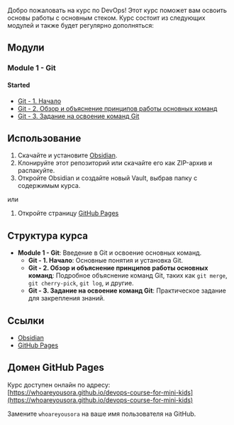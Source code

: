Добро пожаловать на курс по DevOps! Этот курс поможет вам освоить основы работы с основным стеком. Курс состоит из следующих модулей и также будет регулярно дополняться:

## Модули

### Module 1 - Git

#### Started
- [Git - 1. Начало](module%201%20-%20git/started/Git%20-%201.%20Начало.md)
- [Git - 2. Обзор и объяснение принципов работы основных команд](https://github.com/whoareyousora/devops-course-for-mini-kids/blob/main/module%201%20-%20git/started/Git%20-%202.%D0%9E%D0%B1%D0%B7%D0%BE%D1%80%20%D0%B8%20%D0%BE%D0%B1%D1%8A%D1%8F%D1%81%D0%BD%D0%B5%D0%BD%D0%B8%D0%B5%20%D0%BF%D1%80%D0%B8%D0%BD%D1%86%D0%B8%D0%BF%D0%BE%D0%B2%20%D1%80%D0%B0%D0%B1%D0%BE%D1%82%D1%8B%20%D0%BE%D1%81%D0%BD%D0%BE%D0%B2%D0%BD%D1%8B%D1%85%20%D0%BA%D0%BE%D0%BC%D0%B0%D0%BD%D0%B4.md)
- [Git - 3. Задание на освоение команд Git](https://github.com/whoareyousora/devops-course-for-mini-kids/blob/main/module%201%20-%20git/started/Git%20-%203.%D0%97%D0%B0%D0%B4%D0%B0%D0%BD%D0%B8%D0%B5%20%D0%BD%D0%B0%20%D0%BE%D1%81%D0%B2%D0%BE%D0%B5%D0%BD%D0%B8%D0%B5%20%D0%BA%D0%BE%D0%BC%D0%B0%D0%BD%D0%B4%20Git.md)

## Использование

1. Скачайте и установите [Obsidian](https://obsidian.md/).
2. Клонируйте этот репозиторий или скачайте его как ZIP-архив и распакуйте.
3. Откройте Obsidian и создайте новый Vault, выбрав папку с содержимым курса.

или

1. Откройте страницу [GitHub Pages](https://pages.github.com/)

## Структура курса

- **Module 1 - Git**: Введение в Git и освоение основных команд.
  - **Git - 1. Начало**: Основные понятия и установка Git.
  - **Git - 2. Обзор и объяснение принципов работы основных команд**: Подробное объяснение команд Git, таких как `git merge`, `git cherry-pick`, `git log`, и другие.
  - **Git - 3. Задание на освоение команд Git**: Практическое задание для закрепления знаний.

## Ссылки

- [Obsidian](https://obsidian.md/)
- [GitHub Pages](https://pages.github.com/)

## Домен GitHub Pages

Курс доступен онлайн по адресу: [https://whoareyousora.github.io/devops-course-for-mini-kids](https://whoareyousora.github.io/devops-course-for-mini-kids)

Замените `whoareyousora` на ваше имя пользователя на GitHub.
